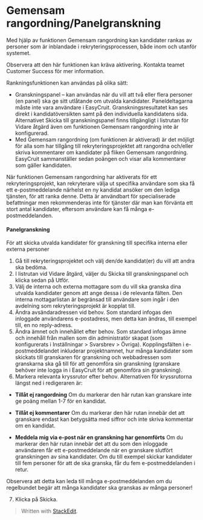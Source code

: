 # Gemensam rangordning/Panelgranskning

Med hjälp av funktionen Gemensam rangordning kan kandidater rankas av personer som är inblandade i rekryteringsprocessen, både inom och utanför systemet.

Observera att den här funktionen kan kräva aktivering. Kontakta teamet Customer Success för mer information.

Rankningsfunktionen kan användas på olika sätt:

-   Granskningspanel  – kan användas när du vill att två eller flera personer (en panel) ska ge sitt utlåtande om utvalda kandidater. Paneldeltagarna måste inte vara användare i EasyCruit. Granskningsresultatet kan ses direkt i kandidatöversikten samt på den individuella kandidatens sida. Alternativet Skicka till granskningspanel finns tillgängligt i listrutan för Vidare åtgärd även om funktionen Gemensam rangordning inte är konfigurerad.
-   Med  Gemensam rangordning  (om funktionen är aktiverad) är det möjligt för alla som har tillgång till rekryteringsprojektet att rangordna och/eller skriva kommentarer om kandidater på fliken  Gemensam rangordning. EasyCruit sammanställer sedan poängen och visar alla kommentarer som gäller kandidaten.

När funktionen Gemensam rangordning har aktiverats för ett rekryteringsprojekt, kan rekryterare välja ut specifika användare som ska få ett e-postmeddelande närhelst en ny kandidat ansöker om den lediga tjänsten, för att ranka denne. Detta är användbart för specialiserade befattningar men rekommenderas inte för tjänster där man kan förvänta ett stort antal kandidater, eftersom användare kan få många e-postmeddelanden.

#### Panelgranskning

För att skicka utvalda kandidater för granskning till specifika interna eller externa personer

1.  Gå till rekryteringsprojektet och välj den/de kandidat(er) du vill att andra ska bedöma.
2.  I listrutan vid  Vidare åtgärd,  väljer du  Skicka till granskningspanel  och klicka sedan på  Utför.
3.  Välj de interna och externa mottagare som du vill ska granska dina utvalda kandidater genom att ange dessa i de relevanta fälten. Den interna mottagarlistan är begränsad till användare som ingår i den avdelning som rekryteringsprojekt är kopplat till.
4.  Ändra  avsändaradressen  vid behov. Som standard infogas den inloggade användarens e-postadress, men detta kan ändras, till exempel till, en  no reply-adress.
5.  Ändra ämnet och innehållet efter behov. Som standard infogas ämne och innehåll från mallen som din administratör skapat (som konfigurerats i  Inställningar  >  Svarsbrev  >  Övriga). Kopplingsfälten i e-postmeddelandet inkluderar projektnamnet, hur många kandidater som skickats till granskaren för granskning och webbadressen som granskarna ska gå till för att genomföra sin granskning (granskare behöver inte logga in i EasyCruit för att genomföra sin granskning).
6.  Markera relevanta kryssrutor efter behov. Alternativen för kryssrutorna längst ned i redigeraren är:

- **Tillåt ej rangordning**
Om du markerar den här rutan kan granskare inte ge poäng mellan 1-7 för en kandidat.

- **Tillåt ej kommentarer**
Om du markerar den här rutan innebär det att granskare endast kan betygsätta med siffror och inte skriva kommentar om en kandidat.

- **Meddela mig via e-post när en granskning har genomförts**
Om du markerar den här rutan innebär det att du som den inloggade användaren får ett e-postmeddelande när en granskare slutfört granskningen av sina kandidater. Om du till exempel skickar kandidater till fem personer för att de ska granska, får du fem e-postmeddelanden i retur.

Observera att detta kan leda till många e-postmeddelanden om du regelbundet begär att många kandidater ska granskas av många personer!

7.  Klicka på  Skicka.
> Written with [StackEdit](https://stackedit.io/).
<!--stackedit_data:
eyJoaXN0b3J5IjpbLTkwMzIwNzQ1LC03NjczNzc3NDhdfQ==
-->